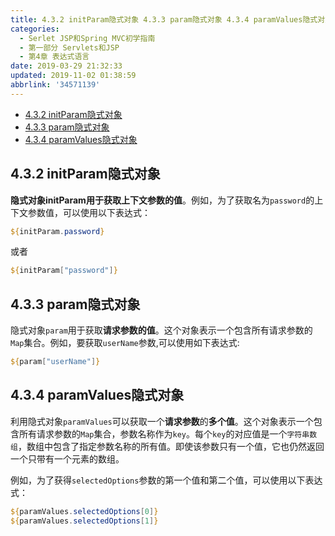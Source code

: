 ```yaml
---
title: 4.3.2 initParam隐式对象 4.3.3 param隐式对象 4.3.4 paramValues隐式对象
categories: 
  - Serlet JSP和Spring MVC初学指南
  - 第一部分 Servlets和JSP
  - 第4章 表达式语言
date: 2019-03-29 21:32:33
updated: 2019-11-02 01:38:59
abbrlink: '34571139'
---
```

- [4.3.2 initParam隐式对象](/ReadingNotes/34571139/#4-3-2-initParam隐式对象)
- [4.3.3 param隐式对象](/ReadingNotes/34571139/#4-3-3-param隐式对象)
- [4.3.4 paramValues隐式对象](/ReadingNotes/34571139/#4-3-4-paramValues隐式对象)

<!--more-->
<script src="https://cdn.bootcss.com/jquery/3.4.0/jquery.slim.min.js"></script>
<script>$(document).ready(function () {$(".post-body > ul:nth-child(1)").hide();});</script>

<!--end-->
## 4.3.2 initParam隐式对象 ##
**隐式对象initParam用于获取上下文参数的值**。例如，为了获取名为`password`的上下文参数值，可以使用以下表达式：
```jsp
${initParam.password}
```
或者
```jsp
${initParam["password"]}
```
## 4.3.3 param隐式对象 ##
隐式对象`param`用于获取**请求参数的值**。这个对象表示一个包含所有请求参数的`Map`集合。例如，要获取`userName`参数,可以使用如下表达式:
```jsp
${param["userName"]}
```
## 4.3.4 paramValues隐式对象 ##
利用隐式对象`paramValues`可以获取一个**请求参数**的**多个值**。这个对象表示一个包含所有请求参数的`Map`集合，参数名称作为`key`。每个`key`的对应值是一个`字符串数组`，数组中包含了指定参数名称的所有值。即使该参数只有一个值，它也仍然返回一个只带有一个元素的数组。

例如，为了获得`selectedOptions`参数的第一个值和第二个值，可以使用以下表达式：
```jsp
${paramValues.selectedOptions[0]}
${paramValues.selectedOptions[1]}
```

